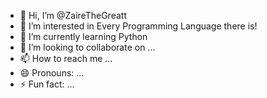 - 👋 Hi, I’m @ZaireTheGreatt
- 👀 I’m interested in Every Programming Language there is!
- 🌱 I’m currently learning Python
- 💞️ I’m looking to collaborate on ...
- 📫 How to reach me ...
- 😄 Pronouns: ...
- ⚡ Fun fact: ...

<!---
ZaireTheGreatt/ZaireTheGreatt is a ✨ special ✨ repository because its `README.md` (this file) appears on your GitHub profile.
You can click the Preview link to take a look at your changes.
--->
